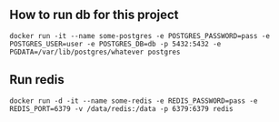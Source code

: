 ## How to run db for this project
`docker run -it --name some-postgres -e POSTGRES_PASSWORD=pass -e POSTGRES_USER=user -e POSTGRES_DB=db -p 5432:5432 -e PGDATA=/var/lib/postgres/whatever postgres`

## Run redis
`docker run -d -it --name some-redis -e REDIS_PASSWORD=pass -e REDIS_PORT=6379 -v /data/redis:/data -p 6379:6379 redis`